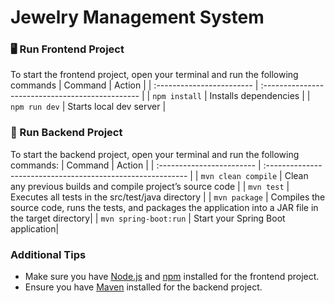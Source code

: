 # Jewelry Management System
### 🖥️ Run Frontend Project
To start the frontend project, open your terminal and run the following commands
| Command                   | Action                                           |
| :------------------------ | :----------------------------------------------- |
| `npm install`             | Installs dependencies                            |
| `npm run dev`             | Starts local dev server                          |

### 🚀 Run Backend Project 
To start the backend project, open your terminal and run the following commands:
| Command                   | Action                                                      |
| :------------------------ | :---------------------------------------------------------- |
| `mvn clean compile`       | Clean any previous builds and compile project’s source code |
| `mvn test`                | Executes all tests in the src/test/java directory           |
| `mvn package`             | Compiles the source code, runs the tests, and packages the application into a JAR file in the target directory|
| `mvn spring-boot:run`     | Start your Spring Boot application|

### Additional Tips
- Make sure you have [Node.js](https://nodejs.org/en) and [npm](https://www.npmjs.com/) installed for the frontend project.
- Ensure you have [Maven](https://maven.apache.org/) installed for the backend project.
